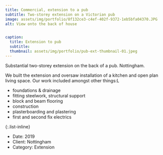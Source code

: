 ```yaml
---
title: Commercial, extension to a pub
subtitle: Two-storey extension on a Victorian pub
image: assets/img/portfolio/8f132ce3-c4ef-402f-9372-1eb5bfa04370.JPG
alt: View onto the back of house


caption:
  title: Extension to pub
  subtitle: 
  thumbnail: assets/img/portfolio/pub-ext-thumbnail-01.jpeg
---
```


Substantial two-storey extension on the back of a pub. Nottingham.

We built the extension and oversaw installation of a kitchen and open plan living space. Our work included amongst other things:L

<ul style="text-align: left">
<li>foundations & drainage</li>
<li>fitting steelwork, structural support</li>
<li>block and beam flooring</li>
<li>construction </li>
<li>plasterboarding and plastering</li>
<li>first and second fix electrics</li>
</ul>




{:.list-inline}
- Date: 2019
- Client: Nottingham
- Category: Extension

